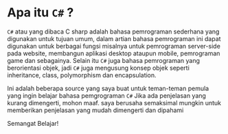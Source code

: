 # Apa itu ``C#`` ?
``C#`` atau yang dibaca C sharp adalah bahasa pemrograman sederhana yang digunakan untuk tujuan umum, dalam artian bahasa pemrograman ini dapat digunakan untuk berbagai fungsi misalnya untuk pemrograman server-side pada website, membangun aplikasi desktop ataupun mobile, pemrograman game dan sebagainya. Selain itu ``C#`` juga bahasa pemrograman yang berorientasi objek, jadi ``C#`` juga mengusung konsep objek seperti inheritance, class, polymorphism dan encapsulation.


Ini adalah beberapa source yang saya buat untuk teman-teman pemula yang ingin belajar bahasa pemgrograman ```C#```
Jika ada penjelasan yang kurang dimengerti, mohon maaf. saya berusaha semaksimal mungkin untuk memberikan penjelasan yang mudah dimengerti dan dipahami

Semangat Belajar!
